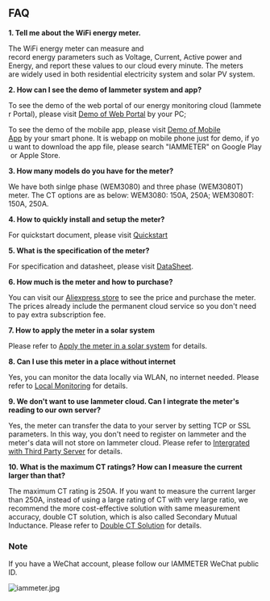 ## FAQ

**1. Tell me about the WiFi energy meter.**

The WiFi energy meter can measure and record energy parameters such as Voltage, Current, Active power and Energy, and report these values to our cloud every minute. The meters are widely used in both residential electricity system and solar PV system.

**2. How can I see the demo of Iammeter system and app?**

To see the demo of the web portal of our energy monitoring cloud (Iammeter Portal), please visit [Demo of Web Portal](https://www.iammeter.com/home/autologin/faq_pc) by your PC;  

To see the demo of the mobile app, please visit [Demo of Mobile App](https://www.iammeter.com/home/autologin/faq_app) by your smart phone. It is webapp on mobile phone just for demo, if you want to download the app file, please search "IAMMETER" on Google Play or Apple Store.

**3. How many models do you have for the meter?**

We have both sinlge phase (WEM3080) and three phase (WEM3080T) meter. The CT options are as below:
WEM3080: 150A, 250A;
WEM3080T: 150A, 250A.

**4. How to quickly install and setup the meter?**

For quickstart document, please visit [Quickstart](https://www.iammeter.com/doc/iammeter/quickstart.html)

**5. What is the specification of the meter?**

For specification and datasheet, please visit [DataSheet](https://www.iammeter.com/doc/iammeter/product-datasheet.html).

**6. How much is the meter and how to purchase?**

You can visit our [Aliexpress store](https://devicebit-iot.aliexpress.com) to see the price and purchase the meter.
The prices already include the permanent cloud service so you don't need to pay extra subscription fee.

**7. How to apply the meter in a solar system**

Please refer to [Apply the meter in a solar system](https://www.iammeter.com/doc/iammeter/monitor-your-solar-system.html) for details.

**8. Can I use this meter in a place without internet**

Yes, you can monitor the data locally via WLAN, no internet needed. Please refer to [Local Monitoring](https://www.iammeter.com/doc/iammeter/local-monitoring.html) for details.

**9. We don't want to use Iammeter cloud. Can I integrate the meter's reading to our own server?**

Yes, the meter can transfer the data to your server by setting TCP or SSL parameters. In this way, you don't need to register on Iammeter and the meter's data will not store on Iammeter cloud. Please refer to [Intergrated with Third Party Server](https://www.iammeter.com/doc/iammeter/integrate-with-thirdparty-server.html) for details.

**10. What is the maximum CT ratings? How can I measure the current larger than that?**

The maximum CT rating is 250A. If you want to measure the current larger than 250A, instead of using a large rating of CT with very large ratio, we recommend the more cost-effective solution with same measurement accuracy, double CT solution, which is also called Secondary Mutual Inductance. Please refer to [Double CT Solution](https://www.iammeter.com/doc/iammeter/double-ct.html) for details.  

### Note

If you have a WeChat account, please follow our IAMMETER WeChat public ID.

![iammeter.jpg](https://leweidoc.oss-cn-hangzhou.aliyuncs.com/lewei50/img/iammeter-20181103-1.jpg)
